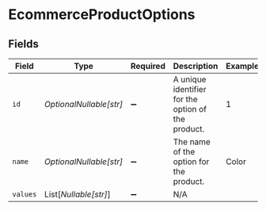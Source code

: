 # EcommerceProductOptions


## Fields

| Field                                              | Type                                               | Required                                           | Description                                        | Example                                            |
| -------------------------------------------------- | -------------------------------------------------- | -------------------------------------------------- | -------------------------------------------------- | -------------------------------------------------- |
| `id`                                               | *OptionalNullable[str]*                            | :heavy_minus_sign:                                 | A unique identifier for the option of the product. | 1                                                  |
| `name`                                             | *OptionalNullable[str]*                            | :heavy_minus_sign:                                 | The name of the option for the product.            | Color                                              |
| `values`                                           | List[*Nullable[str]*]                              | :heavy_minus_sign:                                 | N/A                                                |                                                    |